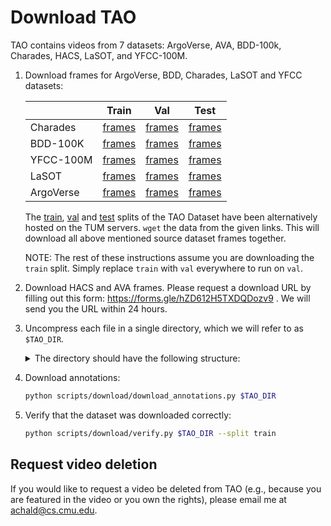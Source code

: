 # Download TAO

TAO contains videos from 7 datasets: ArgoVerse, AVA, BDD-100k, Charades, HACS,
LaSOT, and YFCC-100M.

1. Download frames for ArgoVerse, BDD, Charades, LaSOT and YFCC datasets:

    |           | Train | Val | Test |
    |-----------|-------|-----|------|
    | Charades  | [frames](https://drive.google.com/open?id=1p7X7nZTBA0GinkGikyN4xb0zp3UOEyTY) | [frames](https://drive.google.com/open?id=1vdll7eqSXrfs0TKdzn4OjCYgFPfavrJO) | [frames](https://drive.google.com/open?id=1QhpcUsRcHeCnxspUuR4oTLIAoW_nU2ca) |
    | BDD-100K  | [frames](https://drive.google.com/open?id=1p8Ai2QqNqWPQ1A-7U_KaB24mYWXZxMe5) | [frames](https://drive.google.com/open?id=1cm6ktkg64chYHXxR0Gxbo352R1a-RSrj) | [frames](https://drive.google.com/open?id=1GEPIrrb9rE8aYlxOQ6PW_tWKqbDWc4r9)|
    | YFCC-100M | [frames](https://drive.google.com/open?id=1kstavuoql0C307Ndp4QUaQebrfB7sqgO) | [frames](https://drive.google.com/open?id=1Dqh9HTsMNcn-YVG5aG2Ra9YQrgN8eack) | [frames](https://drive.google.com/open?id=1xPUvrAWrv7jrhEjT8PfiducLLGebdEtb) |
    | LaSOT     | [frames](https://drive.google.com/open?id=1PVW7PrdAVMbX11pmkLkxst-GJPPQai0m) | [frames](https://drive.google.com/open?id=1efg_CV7TgkAQNQWzLExWYHqiHc_ijtF5) | [frames](https://drive.google.com/open?id=105ZSIVu8mAQlim907Rj8hRtOUvKZ6cem) |
    | ArgoVerse | [frames](https://drive.google.com/open?id=1RPKIuOEjnTLxSf8qlarkzeS16G7si7bu) | [frames](https://drive.google.com/open?id=1zwhwDifJ5YW2F42e4PLeJVTvZ8W2dq-Q) | [frames](https://drive.google.com/open?id=1rwPcIzp1NaqSTEDf9jPc4mEw4ysqp5MO) |

    The [train](https://cdn3.vision.in.tum.de/~tao/train.zip), [val](https://cdn3.vision.in.tum.de/~tao/val.zip)
    and [test](https://cdn3.vision.in.tum.de/~tao/test.zip) splits of the TAO Dataset have been
    alternatively hosted on the TUM servers. `wget` the data from the given links. This will
    download all above mentioned source dataset frames together.

    NOTE: The rest of these instructions assume you are downloading the `train`
    split. Simply replace `train` with `val` everywhere to run on `val`.

1. Download HACS and AVA frames. Please request a download URL by filling out this form:
   https://forms.gle/hZD612H5TXDQDozv9 . We will send you the URL within 24
   hours.

1. Uncompress each file in a single directory, which we will refer to as
   `$TAO_DIR`.
   <details><summary>The directory should have the following structure:</summary><p>

   ```bash
    └── frames
       └── train
          ├── ArgoVerse
          ├── BDD
          ├── Charades
          ├── HACS
          ├── LaSOT
          └── YFCC100M
    ```
    </p></details>

1. Download annotations:

    ```bash
    python scripts/download/download_annotations.py $TAO_DIR
    ```

1. Verify that the dataset was downloaded correctly:

    ```bash
    python scripts/download/verify.py $TAO_DIR --split train
    ```
## Request video deletion

If you would like to request a video be deleted from TAO (e.g., because you are
featured in the video or you own the rights), please email me at
achald@cs.cmu.edu.

